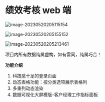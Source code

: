 # 绩效考核 web 端

![image-20230520205115154](https://hexo-img.obs.cn-east-3.myhuaweicloud.com/llf/image-20230520205115154.png)

![image-20230520205155152](https://hexo-img.obs.cn-east-3.myhuaweicloud.com/llf/image-20230520205155152.png)

![image-20230520205213461](https://hexo-img.obs.cn-east-3.myhuaweicloud.com/llf/image-20230520205213461.png)

项目内所有数据纯属虚构，如有雷同，纯属巧合！

**功能介绍**

1. 科技感十足的登录页面
2. 动态表格功能：按分类选项展示表格列
3. 多重列动态渲染
4. 数据可视化大屏模版-客户经理工作指标面板
